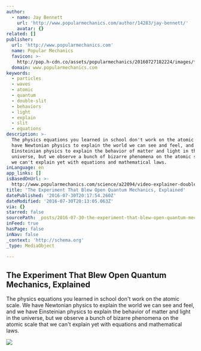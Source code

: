 ```yaml
---
author:
  - name: Jay Bennett
    url: 'http://www.popularmechanics.com/author/14283/jay-bennett/'
    avatar: {}
related: []
publisher:
  url: 'http://www.popularmechanics.com'
  name: Popular Mechanics
  favicon: >-
    http://pop.h-cdn.co/assets/popularmechanics/20160727182224/images/favicon.ico
  domain: www.popularmechanics.com
keywords:
  - particles
  - waves
  - atomic
  - quantum
  - double-slit
  - behaviors
  - light
  - explain
  - slit
  - equations
description: >-
  The physics equations you learned in school don't work on the atomic scale. We
  have Newtonian physics to explain the world we can see and feel, and we have
  Einsteinian physics to explain the behavior of matter and light in the
  universe, but we observe a bunch of bizarre phenomena on the atomic scale that
  we can't explain yet with equations and mathematical laws.
inLanguage: en
app_links: []
isBasedOnUrl: >-
  http://www.popularmechanics.com/science/a22094/video-explainer-double-slit-experiment/
title: 'The Experiment That Blew Open Quantum Mechanics, Explained'
datePublished: '2016-07-30T20:17:54.260Z'
dateModified: '2016-07-30T20:13:05.063Z'
via: {}
starred: false
sourcePath: _posts/2016-07-30-the-experiment-that-blew-open-quantum-mechanics-explained.md
inFeed: true
hasPage: false
inNav: false
_context: 'http://schema.org'
_type: MediaObject

---
```

<article style=""><h1>The Experiment That Blew Open Quantum Mechanics, Explained</h1><p>The physics equations you learned in school don't work on the atomic scale. We have Newtonian physics to explain the world we can see and feel, and we have Einsteinian physics to explain the behavior of matter and light in the universe, but we observe a bunch of bizarre phenomena on the atomic scale that we can't explain yet with equations and mathematical laws.</p><img src="http://pop.h-cdn.co/assets/16/30/640x320/gallery-1469731871-waveffe-4f7082d-intro.jpg" /></article>